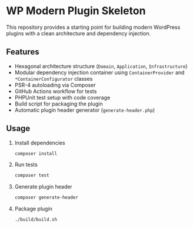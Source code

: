 # WP Modern Plugin Skeleton

This repository provides a starting point for building modern WordPress plugins with a clean architecture and dependency injection.

## Features

- Hexagonal architecture structure (`Domain`, `Application`, `Infrastructure`)
- Modular dependency injection container using `ContainerProvider` and
  `*ContainerConfigurator` classes
- PSR-4 autoloading via Composer
- GitHub Actions workflow for tests
- PHPUnit test setup with code coverage
- Build script for packaging the plugin
- Automatic plugin header generator (`generate-header.php`)

## Usage

1. Install dependencies
   ```bash
   composer install
   ```
2. Run tests
   ```bash
   composer test
   ```
3. Generate plugin header
   ```bash
   composer generate-header
   ```
4. Package plugin
   ```bash
   ./build/build.sh
   ```
